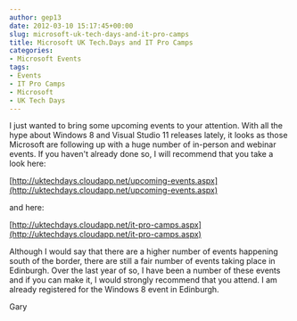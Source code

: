 ```yaml
---
author: gep13
date: 2012-03-10 15:17:45+00:00
slug: microsoft-uk-tech-days-and-it-pro-camps
title: Microsoft UK Tech.Days and IT Pro Camps
categories:
- Microsoft Events
tags:
- Events
- IT Pro Camps
- Microsoft
- UK Tech Days
---
```


I just wanted to bring some upcoming events to your attention. With all the hype about Windows 8 and Visual Studio 11 releases lately, it looks as those Microsoft are following up with a huge number of in-person and webinar events. If you haven't already done so, I will recommend that you take a look here:



[http://uktechdays.cloudapp.net/upcoming-events.aspx](http://uktechdays.cloudapp.net/upcoming-events.aspx)



and here:



[http://uktechdays.cloudapp.net/it-pro-camps.aspx](http://uktechdays.cloudapp.net/it-pro-camps.aspx)



Although I would say that there are a higher number of events happening south of the border, there are still a fair number of events taking place in Edinburgh. Over the last year of so, I have been a number of these events and if you can make it, I would strongly recommend that you attend. I am already registered for the Windows 8 event in Edinburgh.



Gary
